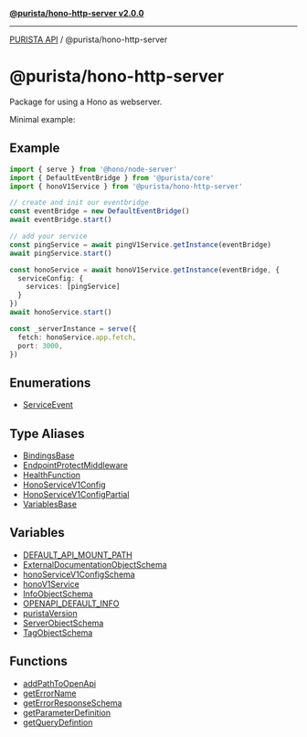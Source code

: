 [**@purista/hono-http-server v2.0.0**](README.md)

***

[PURISTA API](../../packages.md) / @purista/hono-http-server

# @purista/hono-http-server

Package for using a Hono as webserver.

Minimal example:

## Example

```typescript
import { serve } from '@hono/node-server'
import { DefaultEventBridge } from '@purista/core'
import { honoV1Service } from '@purista/hono-http-server'

// create and init our eventbridge
const eventBridge = new DefaultEventBridge()
await eventBridge.start()

// add your service
const pingService = await pingV1Service.getInstance(eventBridge)
await pingService.start()

const honoService = await honoV1Service.getInstance(eventBridge, {
  serviceConfig: {
    services: [pingService]
  }
})
await honoService.start()

const _serverInstance = serve({
  fetch: honoService.app.fetch,
  port: 3000,
})

```

## Enumerations

- [ServiceEvent](enumerations/ServiceEvent.md)

## Type Aliases

- [BindingsBase](type-aliases/BindingsBase.md)
- [EndpointProtectMiddleware](type-aliases/EndpointProtectMiddleware.md)
- [HealthFunction](type-aliases/HealthFunction.md)
- [HonoServiceV1Config](type-aliases/HonoServiceV1Config.md)
- [HonoServiceV1ConfigPartial](type-aliases/HonoServiceV1ConfigPartial.md)
- [VariablesBase](type-aliases/VariablesBase.md)

## Variables

- [DEFAULT\_API\_MOUNT\_PATH](variables/DEFAULT_API_MOUNT_PATH.md)
- [ExternalDocumentationObjectSchema](variables/ExternalDocumentationObjectSchema.md)
- [honoServiceV1ConfigSchema](variables/honoServiceV1ConfigSchema.md)
- [honoV1Service](variables/honoV1Service.md)
- [InfoObjectSchema](variables/InfoObjectSchema.md)
- [OPENAPI\_DEFAULT\_INFO](variables/OPENAPI_DEFAULT_INFO.md)
- [puristaVersion](variables/puristaVersion.md)
- [ServerObjectSchema](variables/ServerObjectSchema.md)
- [TagObjectSchema](variables/TagObjectSchema.md)

## Functions

- [addPathToOpenApi](functions/addPathToOpenApi.md)
- [getErrorName](functions/getErrorName.md)
- [getErrorResponseSchema](functions/getErrorResponseSchema.md)
- [getParameterDefinition](functions/getParameterDefinition.md)
- [getQueryDefintion](functions/getQueryDefintion.md)
